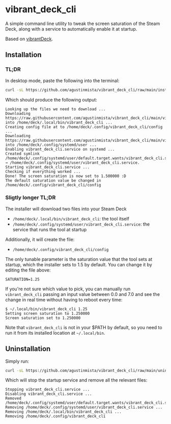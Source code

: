 # vibrant_deck_cli

A simple command line utility to tweak the screen saturation of the Steam Deck, along with a service to automatically enable it at startup.

Based on [vibrantDeck](https://github.com/libvibrant/vibrantDeck).

## Installation

### TL;DR

In desktop mode, paste the following into the terminal:

```bash
curl -sL https://github.com/agustinmista/vibrant_deck_cli/raw/main/install.sh | sh
```

Which should produce the following output:

```
Looking up the files we need to download ...
Downloading https://raw.githubusercontent.com/agustinmista/vibrant_deck_cli/main/vibrant_deck_cli into /home/deck/.local/bin/vibrant_deck_cli ...
Creating config file at to /home/deck/.config/vibrant_deck_cli/config ...
Downloading https://raw.githubusercontent.com/agustinmista/vibrant_deck_cli/main/vibrant_deck_cli.service into /home/deck/.config/systemd/user ...
Enabling vibrant_deck_cli.service on systemd ...
Created symlink /home/deck/.config/systemd/user/default.target.wants/vibrant_deck_cli.service → /home/deck/.config/systemd/user/vibrant_deck_cli.service.
Starting vibrant_deck_cli.service ...
Checking if everything worked ...
Done! The screen saturation is now set to 1.500000 :D
The default saturation value be changed in /home/deck/.config/vibrant_deck_cli/config
```

### Sligtly longer TL;DR

The installer will download two files into your Steam Deck

* `/home/deck/.local/bin/vibrant_deck_cli`: the tool itself
* `/home/deck/.config/systemd/user/vibrant_deck_cli.service`: the service that runs the tool at startup

Additionally, it will create the file:

* `/home/deck/.config/vibrant_deck_cli/config`

The only tunable parameter is the saturation value that the tool sets at startup, which the installer sets to 1.5 by default. You can change it by editing the file above:

```
SATURATION=1.25
```

If you're not sure which value to pick, you can manually run `vibrant_deck_cli` passing an input value between 0.0 and 7.0 and see the change in real time without having to reboot every time:

```
$ ~/.local/bin/vibrant_deck_cli 1.25
Setting screen saturation to 1.250000
Screen saturation set to 1.250000
```

Note that `vibrant_deck_cli` is not in your $PATH by default, so you need to run it from its installed location at `~/.local/bin`.

## Uninstallation

Simply run:

```bash
curl -sL https://github.com/agustinmista/vibrant_deck_cli/raw/main/uninstall.sh | sh
```

Which will stop the startup service and remove all the relevant files:

```
Stopping vibrant_deck_cli.service ...
Disabling vibrant_deck_cli.service ...
Removed /home/deck/.config/systemd/user/default.target.wants/vibrant_deck_cli.service.
Removing /home/deck/.config/systemd/user/vibrant_deck_cli.service ...
Removing /home/deck/.local/bin/vibrant_deck_cli ...
Removing /home/deck/.config/vibrant_deck_cli
```